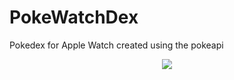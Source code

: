 # PokeWatchDex

Pokedex for Apple Watch created using the pokeapi 





<p align="center">
<img src="https://github.com/kadm91/assets/blob/main/PokeWatchDex.gif" /> 
</p>

